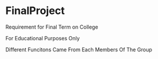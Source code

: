 # FinalProject



Requirement for Final Term on College

For Educational Purposes Only

Different Funcitons Came From Each Members Of The Group
